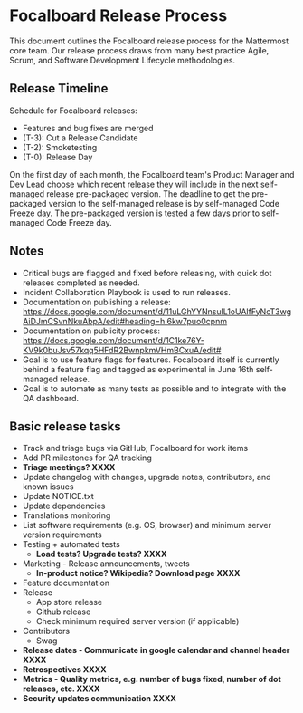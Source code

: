 # Focalboard Release Process

This document outlines the Focalboard release process for the Mattermost core team. Our release process draws from many best practice Agile, Scrum, and Software Development Lifecycle methodologies.

## Release Timeline

Schedule for Focalboard releases:
 - Features and bug fixes are merged
 - (T-3): Cut a Release Candidate
 - (T-2): Smoketesting
 - (T-0): Release Day

On the first day of each month, the Focalboard team's Product Manager and Dev Lead choose which recent release they will include in the next self-managed release pre-packaged version. The deadline to get the pre-packaged version to the self-managed release is by self-managed Code Freeze day. The pre-packaged version is tested a few days prior to self-managed Code Freeze day.

## Notes

 - Critical bugs are flagged and fixed before releasing, with quick dot releases completed as needed.
 - Incident Collaboration Playbook is used to run releases.
 - Documentation on publishing a release: https://docs.google.com/document/d/11uLGhYYNnsulL1oUAlfFyNcT3wgAiDJmCSvnNkuAbpA/edit#heading=h.6kw7puo0cpnm 
 - Documentation on publicity process: https://docs.google.com/document/d/1C1ke76Y-KV9k0buJsv57kqq5HFdR2BwnpkmVHmBCxuA/edit# 
 - Goal is to use feature flags for features. Focalboard itself is currently behind a feature flag and tagged as experimental in June 16th self-managed release.
 - Goal is to automate as many tests as possible and to integrate with the QA dashboard.

## Basic release tasks

 - Track and triage bugs via GitHub; Focalboard for work items
 - Add PR milestones for QA tracking
 - **Triage meetings? XXXX**
 - Update changelog with changes, upgrade notes, contributors, and known issues
 - Update NOTICE.txt
 - Update dependencies
 - Translations monitoring
 - List software requirements (e.g. OS, browser) and minimum server version requirements
 - Testing + automated tests
    - **Load tests? Upgrade tests? XXXX**
 - Marketing - Release announcements, tweets
    - **In-product notice? Wikipedia? Download page XXXX**
 - Feature documentation
 - Release
    - App store release
    - Github release
    - Check minimum required server version (if applicable)
 - Contributors
    - Swag
 - **Release dates - Communicate in google calendar and channel header XXXX**
 - **Retrospectives XXXX**
 - **Metrics - Quality metrics, e.g. number of bugs fixed, number of dot releases, etc. XXXX**
 - **Security updates communication XXXX**
